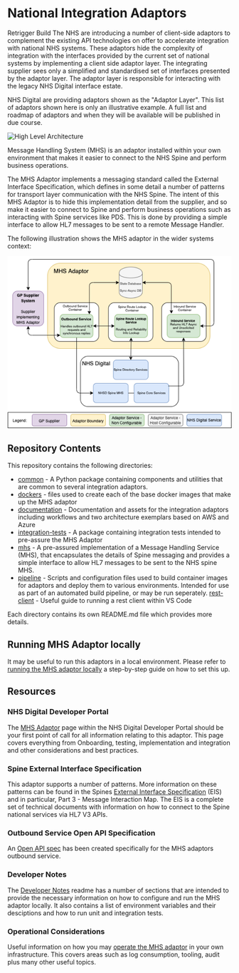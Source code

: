 # National Integration Adaptors
Retrigger Build
The NHS are introducing a number of client-side adaptors to complement the existing API technologies on offer to accelerate integration with national NHS systems. These adaptors hide the complexity of integration with the interfaces provided by the current set of national systems by implementing a client side adaptor layer. The integrating supplier sees only a simplified and standardised set of interfaces presented by the adaptor layer. The adaptor layer is responsible for interacting with the legacy NHS Digital interface estate.

NHS Digital are providing adaptors shown as the "Adaptor Layer". This list of adaptors shown here is only an illustrative example. A full list and roadmap of adaptors and when they will be available will be published in due course.

![High Level Architecture](documentation/High%20Level%20Architecture.png)

Message Handling System (MHS) is an adaptor installed within your own environment that makes it easier to connect to the NHS Spine and perform business operations.

The MHS Adaptor implements a messaging standard called the External Interface Specification, which defines in some detail a number of patterns for transport layer communication with the NHS Spine. The intent of this MHS Adaptor is to hide this implementation detail from the supplier, and so make it easier to connect to Spine and perform business operations such as interacting with Spine services like PDS. This is done by providing a simple interface to allow HL7 messages to be sent to a remote Message Handler.

The following illustration shows the MHS adaptor in the wider systems context:

![High Level Architecture](documentation/MHS_SysContext_v1.1.png)



## Repository Contents
This repository contains the following directories:
- [common](common) - A Python package containing components and utilities that are common to several integration adaptors.
- [dockers](dockers) - files used to create each of the base docker images that make up the MHS adaptor
- [documentation](documentation) - Documentation and assets for the integration adaptors including workflows and two architecture exemplars based on AWS and Azure
- [integration-tests](integration-tests) - A package containing integration tests intended to pre-assure the MHS Adaptor
- [mhs](mhs) - A pre-assured implementation of a Message Handling Service (MHS), that encapsulates the details of Spine
messaging and provides a simple interface to allow HL7 messages to be sent to the NHS spine MHS.
- [pipeline](pipeline) - Scripts and configuration files used to build container images for adaptors and deploy them to various
environments. Intended for use as part of an automated build pipeline, or may be run seperately. 
[rest-client](rest-client) -  Useful guide to running a rest client within VS Code


Each directory contains its own README.md file which provides more details.


## Running MHS Adaptor locally
It may be useful to run this adaptors in a local environment. Please refer to [running the MHS adaptor locally](mhs/running-mhs-adaptor-locally.md) 
a step-by-step guide on how to set this up.


## Resources
### NHS Digital Developer Portal
The [MHS Adaptor](https://digital.nhs.uk/developer/api-catalogue/mhs) page within the NHS Digital Developer Portal should be your first point of call for all information relating to this adaptor.  This page covers everything from Onboarding, testing, implementation and integration and other considerations and best practices.

### Spine External Interface Specification
This adaptor supports a number of patterns. More information on these patterns can be found in the Spines [External Interface Specification](https://digital.nhs.uk/developer/api-specifications/spine-external-interface-specification) (EIS) and in particular, Part 3 - Message Interaction Map.  The EIS is a complete set of technical documents with information on how to connect to the Spine national services via HL7 V3 APIs. 

### Outbound Service Open API Specification
An [Open API spec](mhs/MHS-Outbound.yaml) has been created specifically for the MHS adaptors outbound service.

### Developer Notes
The [Developer Notes](mhs/mhs-adaptor-dev-notes.md) readme has a number of sections that are intended to provide the necessary information on how to configure and run the MHS adaptor locally.  It also contains a list of environment variables and their desciptions and how to run unit and integration tests.

### Operational Considerations 
Useful information on how you may [operate the MHS adaptor](mhs/operating-mhs-adaptor.md) in your own infrastructure.  This covers areas such as log consumption, tooling, audit plus many other useful topics.
